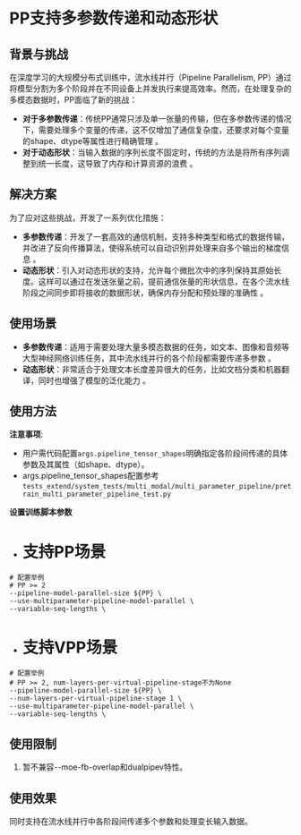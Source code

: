 # PP支持多参数传递和动态形状

## 背景与挑战

在深度学习的大规模分布式训练中，流水线并行（Pipeline Parallelism, PP）通过将模型分割为多个阶段并在不同设备上并发执行来提高效率。然而，在处理复杂的多模态数据时，PP面临了新的挑战：

- **对于多参数传递**：传统PP通常只涉及单一张量的传输，但在多参数传递的情况下，需要处理多个变量的传递，这不仅增加了通信复杂度，还要求对每个变量的shape、dtype等属性进行精确管理 。
- **对于动态形状**：当输入数据的序列长度不固定时，传统的方法是将所有序列调整到统一长度，这导致了内存和计算资源的浪费 。

## 解决方案

为了应对这些挑战，开发了一系列优化措施：

- **多参数传递**：开发了一套高效的通信机制，支持多种类型和格式的数据传输，并改进了反向传播算法，使得系统可以自动识别并处理来自多个输出的梯度信息 。
- **动态形状**：引入对动态形状的支持，允许每个微批次中的序列保持其原始长度。这样可以通过在发送张量之前，提前通信张量的形状信息，在各个流水线阶段之间同步即将接收的数据形状，确保内存分配和预处理的准确性 。

## 使用场景

- **多参数传递**：适用于需要处理大量多模态数据的任务，如文本、图像和音频等大型神经网络训练任务，其中流水线并行的各个阶段都需要传递多参数 。
- **动态形状**：非常适合于处理文本长度差异很大的任务，比如文档分类和机器翻译，同时也增强了模型的泛化能力 。

## 使用方法

**注意事项**:
- 用户需代码配置`args.pipeline_tensor_shapes`明确指定各阶段间传递的具体参数及其属性（如shape、dtype）。 
- args.pipeline_tensor_shapes配置参考`tests_extend/system_tests/multi_modal/multi_parameter_pipeline/pretrain_multi_parameter_pipeline_test.py`


**设置训练脚本参数**
- # 支持PP场景
```shell
# 配置举例
# PP >= 2
--pipeline-model-parallel-size ${PP} \
--use-multiparameter-pipeline-model-parallel \
--variable-seq-lengths \
```
- # 支持VPP场景
```shell
# 配置举例
# PP >= 2, num-layers-per-virtual-pipeline-stage不为None
--pipeline-model-parallel-size ${PP} \
--num-layers-per-virtual-pipeline-stage 1 \
--use-multiparameter-pipeline-model-parallel \
--variable-seq-lengths \
```
## 使用限制

1. 暂不兼容--moe-fb-overlap和dualpipev特性。


## 使用效果
同时支持在流水线并行中各阶段间传递多个参数和处理变长输入数据。